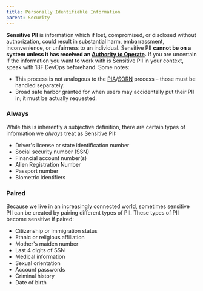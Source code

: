 ```yaml
---
title: Personally Identifiable Information
parent: Security
---
```


**Sensitive PII** is information which if lost, compromised, or disclosed without authorization, could result in substantial harm, embarrassment, inconvenience, or unfairness to an individual. Sensitive PII **cannot be on a system unless it has received an [Authority to Operate](../../ato).** If you are uncertain if the information you want to work with is Sensitive PII in your context, speak with 18F DevOps beforehand. Some notes:

* This process is not analogous to the [PIA](http://www.gsa.gov/portal/content/102237)/[SORN](http://www.gsa.gov/portal/content/102236) process – those must be handled separately.
* Broad safe harbor granted for when users may accidentally put their PII in; it must be actually requested.

### Always

While this is inherently a subjective definition, there are certain types of information we *always* treat as Sensitive PII:

* Driver's license or state identification number
* Social security number (SSN)
* Financial account number(s)
* Alien Registration Number
* Passport number
* Biometric identifiers

### Paired

Because we live in an increasingly connected world, sometimes sensitive PII can be created by pairing different types of PII. These types of PII become sensitive if paired:

* Citizenship or immigration status
* Ethnic or religious affiliation
* Mother's maiden number
* Last 4 digits of SSN
* Medical information
* Sexual orientation
* Account passwords
* Criminal history
* Date of birth
